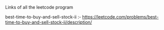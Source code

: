 Links of all the leetcode program

best-time-to-buy-and-sell-stock-ii :- https://leetcode.com/problems/best-time-to-buy-and-sell-stock-ii/description/